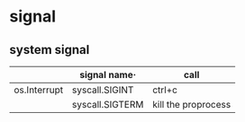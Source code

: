 # signal

## system signal

||signal name·|call|
|-------------|---------------|-------------------|
|os.Interrupt |syscall.SIGINT |ctrl+c             |
|             |syscall.SIGTERM|kill the proprocess|